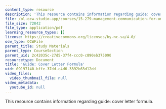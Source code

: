 ```yaml
---
content_type: resource
description: 'This resource contains information regarding guide: cover letter formula.'
file: /ol-ocw-studio-app/courses/15-279-management-communication-for-undergraduates-fall-2012/09197140bffe37ddc4d63392b63d12dd_MIT15_279F12_coverLttrFmla.pdf
file_size: 72042
file_type: application/pdf
learning_resource_types: []
license: https://creativecommons.org/licenses/by-nc-sa/4.0/
ocw_type: OCWFile
parent_title: Study Materials
parent_type: CourseSection
parent_uid: 2c42035c-27d5-37f4-ccc0-c890eb375090
resourcetype: Document
title: 'Guide: Cover Letter Formula'
uid: 09197140-bffe-37dd-c4d6-3392b63d12dd
video_files:
  video_thumbnail_file: null
video_metadata:
  youtube_id: null
---
```

This resource contains information regarding guide: cover letter formula.